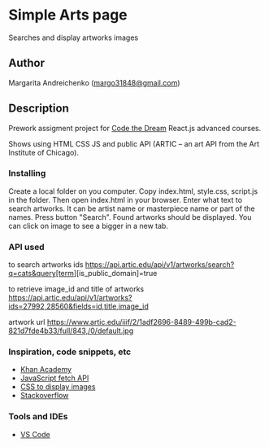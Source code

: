 # Simple Arts page

Searches and display artworks images

## Author

Margarita Andreichenko (margo31848@gmail.com)

## Description

Prework assigment project for [Code the Dream](https://codethedream.org/) React.js advanced courses.

Shows using HTML CSS JS and public API (ARTIC – an art API from the Art Institute of Chicago).

### Installing

Create a local folder on you computer. Copy index.html, style.css, script.js in the folder. Then open index.html in your browser.
Enter what text to search artworks. It can be artist name or masterpiece name or part of the names.
Press button "Search". Found artworks should be displayed. You can click on image to see a bigger in a new tab.

### API used

to search artworks ids
<https://api.artic.edu/api/v1/artworks/search?q=cats&query[term>][is_public_domain]=true

to retrieve image_id and title of artworks
<https://api.artic.edu/api/v1/artworks?ids=27992,28560&fields=id,title,image_id>

artwork url
<https://www.artic.edu/iiif/2/1adf2696-8489-499b-cad2-821d7fde4b33/full/843,/0/default.jpg>

### Inspiration, code snippets, etc

* [Khan Academy](https://www.khanacademy.org/computing/computer-programming)
* [JavaScript fetch API](https://www.javascripttutorial.net/javascript-fetch-api/)
* [CSS to display images](https://www.w3schools.com/css/css_image_gallery.asp)
* [Stackoverflow](https://stackoverflow.com/)

### Tools and IDEs
* [VS Code](https://code.visualstudio.com/)
